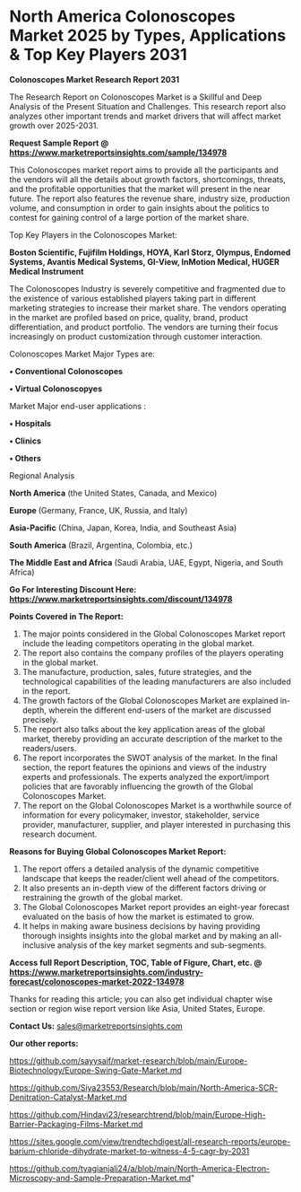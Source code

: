 # North America Colonoscopes Market 2025 by Types, Applications & Top Key Players 2031

<strong>Colonoscopes Market Research Report 2031</strong>

The Research Report on Colonoscopes Market is a Skillful and Deep Analysis of the Present Situation and Challenges. This research report also analyzes other important trends and market drivers that will affect market growth over 2025-2031.

<strong>Request Sample Report @ <a href=https://www.marketreportsinsights.com/sample/134978>https://www.marketreportsinsights.com/sample/134978</a></strong>

This Colonoscopes market report aims to provide all the participants and the vendors will all the details about growth factors, shortcomings, threats, and the profitable opportunities that the market will present in the near future. The report also features the revenue share, industry size, production volume, and consumption in order to gain insights about the politics to contest for gaining control of a large portion of the market share.

Top Key Players in the Colonoscopes Market:

<strong>Boston Scientific, Fujifilm Holdings, HOYA, Karl Storz, Olympus, Endomed Systems, Avantis Medical Systems, GI-View, InMotion Medical, HUGER Medical Instrument</strong>

The Colonoscopes Industry is severely competitive and fragmented due to the existence of various established players taking part in different marketing strategies to increase their market share. The vendors operating in the market are profiled based on price, quality, brand, product differentiation, and product portfolio. The vendors are turning their focus increasingly on product customization through customer interaction.

Colonoscopes Market Major Types are:

<strong>• Conventional Colonoscopes

• Virtual Colonoscopyes</strong>

Market Major end-user applications :

<strong>• Hospitals

• Clinics

• Others</strong>

Regional Analysis

</u><strong><b>North America</b></strong> (the United States, Canada, and Mexico)

<strong><b>Europe </b></strong>(Germany, France, UK, Russia, and Italy)

<strong><b>Asia-Pacific</b></strong> (China, Japan, Korea, India, and Southeast Asia)

<strong><b>South America</b></strong> (Brazil, Argentina, Colombia, etc.)

<strong><b>The Middle East and Africa</b></strong> (Saudi Arabia, UAE, Egypt, Nigeria, and South Africa)

<strong>Go For Interesting Discount Here: <a href=https://www.marketreportsinsights.com/discount/134978>https://www.marketreportsinsights.com/discount/134978</a></strong>

<strong>Points Covered in The Report:</strong>
<ol>
  <li>The major points considered in the Global Colonoscopes Market report include the leading competitors operating in the global market.</li>
  <li>The report also contains the company profiles of the players operating in the global market.</li>
  <li>The manufacture, production, sales, future strategies, and the technological capabilities of the leading manufacturers are also included in the report.</li>
  <li>The growth factors of the Global Colonoscopes Market are explained in-depth, wherein the different end-users of the market are discussed precisely.</li>
  <li>The report also talks about the key application areas of the global market, thereby providing an accurate description of the market to the readers/users.</li>
  <li>The report incorporates the SWOT analysis of the market. In the final section, the report features the opinions and views of the industry experts and professionals. The experts analyzed the export/import policies that are favorably influencing the growth of the Global Colonoscopes Market.</li>
  <li>The report on the Global Colonoscopes Market is a worthwhile source of information for every policymaker, investor, stakeholder, service provider, manufacturer, supplier, and player interested in purchasing this research document.</li>
</ol>
<strong>Reasons for Buying Global Colonoscopes Market Report:</strong>

<ol>
  <li>The report offers a detailed analysis of the dynamic competitive landscape that keeps the reader/client well ahead of the competitors.</li>
  <li>It also presents an in-depth view of the different factors driving or restraining the growth of the global market.</li>
  <li>The Global Colonoscopes Market report provides an eight-year forecast evaluated on the basis of how the market is estimated to grow.</li>
  <li>It helps in making aware business decisions by having providing thorough insights insights into the global market and by making an all-inclusive analysis of the key market segments and sub-segments.</li>
</ol>
<strong>Access full Report Description, TOC, Table of Figure, Chart, etc. @ <a href=https://www.marketreportsinsights.com/industry-forecast/colonoscopes-market-2022-134978>https://www.marketreportsinsights.com/industry-forecast/colonoscopes-market-2022-134978</a></strong>


Thanks for reading this article; you can also get individual chapter wise section or region wise report version like Asia, United States, Europe.

<strong>Contact Us:</strong>
sales@marketreportsinsights.com

<strong>Our other reports:</strong>

<a href=https://github.com/sayysaif/market-research/blob/main/Europe-Biotechnology/Europe-Swing-Gate-Market.md>https://github.com/sayysaif/market-research/blob/main/Europe-Biotechnology/Europe-Swing-Gate-Market.md</a>

<a href=https://github.com/Siya23553/Research/blob/main/North-America-SCR-Denitration-Catalyst-Market.md>https://github.com/Siya23553/Research/blob/main/North-America-SCR-Denitration-Catalyst-Market.md</a>

<a href=https://github.com/Hindavi23/researchtrend/blob/main/Europe-High-Barrier-Packaging-Films-Market.md>https://github.com/Hindavi23/researchtrend/blob/main/Europe-High-Barrier-Packaging-Films-Market.md</a>

<a href=https://sites.google.com/view/trendtechdigest/all-research-reports/europe-barium-chloride-dihydrate-market-to-witness-4-5-cagr-by-2031>https://sites.google.com/view/trendtechdigest/all-research-reports/europe-barium-chloride-dihydrate-market-to-witness-4-5-cagr-by-2031</a>

<a href=https://github.com/tyagianjali24/a/blob/main/North-America-Electron-Microscopy-and-Sample-Preparation-Market.md>https://github.com/tyagianjali24/a/blob/main/North-America-Electron-Microscopy-and-Sample-Preparation-Market.md</a>"
